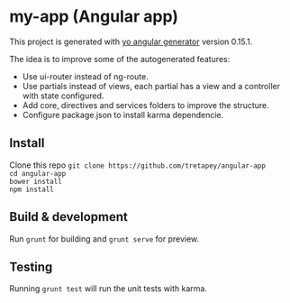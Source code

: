 # my-app (Angular app)

This project is generated with [yo angular generator](https://github.com/yeoman/generator-angular)
version 0.15.1.

The idea is to improve some of the autogenerated features:

* Use ui-router instead of ng-route.
* Use partials instead of views, each partial has a view and a controller with state configured.
* Add core, directives and services folders to improve the structure.
* Configure package.json to install karma dependencie.

## Install

Clone this repo `git clone https://github.com/tretapey/angular-app`  
`cd angular-app`  
`bower install`   
`npm install`

## Build & development

Run `grunt` for building and `grunt serve` for preview.

## Testing

Running `grunt test` will run the unit tests with karma.
